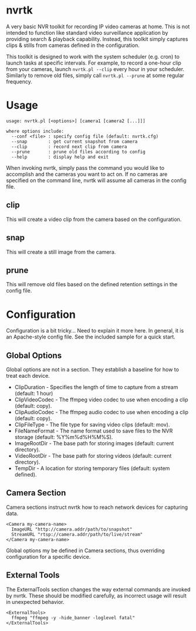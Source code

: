 nvrtk
=====

A very basic NVR toolkit for recording IP video cameras at home.  This is not intended to
function like standard video surveillance application by providing search & playback
capability.  Instead, this toolkit simply captures clips & stills from cameras defined in
the configuration.

This toolkit is designed to work with the system scheduler (e.g. cron) to launch tasks at
specific intervals.  For example, to record a one-hour clip from your cameras, launch
`nvrtk.pl --clip` every hour in your scheduler.  Similarly to remove old files, simply
call `nvrtk.pl --prune` at some regular frequency.

Usage
=====

    usage: nvrtk.pl [<options>] [camera1 [camera2 [...]]]

    where options include:
      --conf <file> : specify config file (default: nvrtk.cfg)
      --snap        : get current snapshot from camera
      --clip        : record next clip from camera
      --prune       : prune old files according to config
      --help        : display help and exit

When invoking nvrtk, simply pass the command you would like to accomplish and the cameras
you want to act on.  If no cameras are specified on the command line, nvrtk will assume all
cameras in the config file.

clip
----

This will create a video clip from the camera based on the configuration.

snap
----

This will create a still image from the camera.

prune
-----

This will remove old files based on the defined retention settings in the config file.

Configuration
=============

Configuration is a bit tricky...  Need to explain it more here.  In general, it is an
Apache-style config file.  See the included sample for a quick start.

Global Options
--------------

Global options are not in a section.  They establish a baseline for how to treat each
device.

* ClipDuration - Specifies the length of time to capture from a stream (default: 1 hour)
* ClipVideoCodec - The ffmpeg video codec to use when encoding a clip (default: copy).
* ClipAudioCodec - The ffmpeg audio codec to use when encoding a clip (default: copy).
* ClipFileType - The file type for saving video clips (default: mov).
* FileNameFormat - The name format used to save files to the NVR storage (default: %Y%m%d%H%M%S).
* ImageRootDir - The base path for storing images (default: current directory).
* VideoRootDir - The base path for storing videos (default: current directory).
* TempDir - A location for storing temporary files (default: system defined).

Camera Section
--------------

Camera sections instruct nvrtk how to reach network devices for capturing data.

    <Camera my-camera-name>
      ImageURL "http://camera.addr/path/to/snapshot"
      StreamURL "rtsp://camera.addr/path/to/live/stream"
    </Camera my-camera-name>

Global options my be defined in Camera sections, thus overriding configuration for a
specific device.

External Tools
--------------

The ExternalTools section changes the way external commands are invoked by nvrtk.  These
should be modified carefully, as incorrect usage will result in unexpected behavior.

    <ExternalTools>
      ffmpeg "ffmpeg -y -hide_banner -loglevel fatal"
    </ExternalTools>
